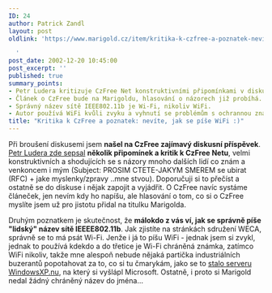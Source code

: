 ```yaml
---
ID: 24
author: Patrick Zandl
layout: post
oldlink: 'https://www.marigold.cz/item/kritika-k-czfree-a-poznatek-nevite-jak-se-pise-wifi

  '
post_date: 2002-12-20 10:45:00
post_excerpt: ''
published: true
summary_points:
- Petr Ludera kritizuje CzFree Net konstruktivními připomínkami v diskusním příspěvku.
- Článek o CzFree bude na Marigoldu, hlasování o názorech již probíhá.
- Správný název sítě IEEE802.11b je Wi-Fi, nikoliv WiFi.
- Autor používá WiFi kvůli zvyku a vyhnutí se problémům s ochrannou známkou.
title: "Kritika k CzFree a poznatek: nevíte, jak se píše WiFi :)"
---
```


<p>
Při broušení diskusemi jsem <STRONG>našel na CzFree zajímavý diskusní příspěvek</STRONG>. <A href="http://www.czfree.net/forum/showthread.php?threadid=1827" target=_blank>Petr Ludera zde sepsal</A> <STRONG>několik připomínek a kritik k CzFree Netu</STRONG>, velmi konstruktivních a shodujících se s názory mnoho dalších lidí co znám&#160;a venkoncem i mým (Subject: PROSIM CTETE-JAKYM SMEREM se ubirat (RFC) + jake myslenky/zpravy ..mne stvou). Doporučuji si to přečíst a ostatně se do diskuse i nějak zapojit a vyjádřit. O CzFree navíc systáme článeček, jen nevím kdy ho napíšu, ale hlasování o tom, co si o CzFree myslíte jsem už pro jistotu přidal na titulku Marigolda. </p>

<p>
Druhým poznatkem je skutečnost, že <STRONG>málokdo z vás ví, jak se správně píše "lidský" název sítě IEEEE802.11b</STRONG>. Jak zjistíte na stránkách sdružení WECA, správně se to má psát Wi-Fi. Jenže i já to píšu WiFi - jednak jsem si zvykl, jednak to používá kdekdo a do třetice je Wi-Fi chráněná známka, zatímco WiFi nikoliv, takže mne alespoň nebude nějaká partička industriálních buzerantů popotahovat za to, co si tu čmarykám, jako se to <A href="http://www.technet.cz/novinky/internetnews/winxpnu021214.html" target=_blank>stalo serveru WindowsXP.nu</A>, na který si vyšlápl Microsoft. Ostatně, i proto si Marigold nedal žádný chráněný název do jména...</p>